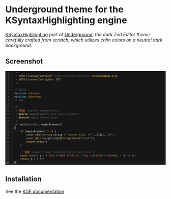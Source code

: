 # Underground theme for the KSyntaxHighlighting engine
[KSyntaxHighlighting](https://api.kde.org/frameworks/syntax-highlighting/html/index.html) port of [Underground](https://github.com/i-amdroid/zed-underground-theme), *the dark Zed Editor theme carefully crafted from scratch, which utilizes calm colors on a neutral dark background*.

## Screenshot
![underground-screenshot](underground_screenshot.png)

## Installation
See the [KDE documentation](https://docs.kde.org/stable5/en/kate/katepart/color-themes.html).
